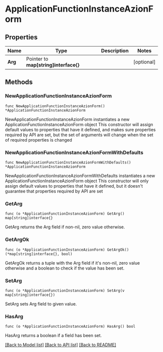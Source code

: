 # ApplicationFunctionInstanceAzionForm

## Properties

Name | Type | Description | Notes
------------ | ------------- | ------------- | -------------
**Arg** | Pointer to **map[string]interface{}** |  | [optional] 

## Methods

### NewApplicationFunctionInstanceAzionForm

`func NewApplicationFunctionInstanceAzionForm() *ApplicationFunctionInstanceAzionForm`

NewApplicationFunctionInstanceAzionForm instantiates a new ApplicationFunctionInstanceAzionForm object
This constructor will assign default values to properties that have it defined,
and makes sure properties required by API are set, but the set of arguments
will change when the set of required properties is changed

### NewApplicationFunctionInstanceAzionFormWithDefaults

`func NewApplicationFunctionInstanceAzionFormWithDefaults() *ApplicationFunctionInstanceAzionForm`

NewApplicationFunctionInstanceAzionFormWithDefaults instantiates a new ApplicationFunctionInstanceAzionForm object
This constructor will only assign default values to properties that have it defined,
but it doesn't guarantee that properties required by API are set

### GetArg

`func (o *ApplicationFunctionInstanceAzionForm) GetArg() map[string]interface{}`

GetArg returns the Arg field if non-nil, zero value otherwise.

### GetArgOk

`func (o *ApplicationFunctionInstanceAzionForm) GetArgOk() (*map[string]interface{}, bool)`

GetArgOk returns a tuple with the Arg field if it's non-nil, zero value otherwise
and a boolean to check if the value has been set.

### SetArg

`func (o *ApplicationFunctionInstanceAzionForm) SetArg(v map[string]interface{})`

SetArg sets Arg field to given value.

### HasArg

`func (o *ApplicationFunctionInstanceAzionForm) HasArg() bool`

HasArg returns a boolean if a field has been set.


[[Back to Model list]](../README.md#documentation-for-models) [[Back to API list]](../README.md#documentation-for-api-endpoints) [[Back to README]](../README.md)


